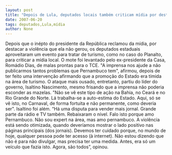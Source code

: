 ```yaml
---
layout: post
title: "Depois de Lula, deputados locais também criticam mídia por destacar violência"
date: 2007-06-20
tags: deputados,Lula,mídia
author: None
---
```

Depois que o in&eacute;pto do presidente da Rep&uacute;blica reclamou da m&iacute;dia, por destacar a viol&ecirc;ncia que ela n&atilde;o gerou, os deputados estaduais aproveitaram um evento para tratar de turismo, como no caso do Planalto, para criticar a m&iacute;dia local.
O mote foi levantado pelo ex-presidente da Casa, Rom&aacute;dio Dias, de malas prontas para o TCE. &quot;A imprensa nos ajude a n&atilde;o publicarmos tantos problemas que Pernambuco tem&quot;, afirmou, depois de ter feito uma interven&ccedil;&atilde;o afirmando que a promo&ccedil;&atilde;o do Estado era t&iacute;mida na &aacute;rea de turismo.
O ataque mais ousado, entretanto, partiu do l&iacute;der do governo, Isaltino Nascimento, mesmo frisando que a imprensa n&atilde;o poderia esconder as mazelas. &quot;N&atilde;o se v&ecirc; este tipo de a&ccedil;&atilde;o na Bahia, no Cear&aacute; e no Rio Grande do Norte. L&aacute; trabalha-se a auto-estima do Estado. Aqui, s&oacute; se v&ecirc; isto, no Carnaval, de forma fortuita e n&atilde;o permanente, como deveria ser&quot;.
Isaltino foi al&eacute;m. &ldquo;H&aacute; uma disputa para vender mais jornal. Grande parte da r&aacute;dio e TV tamb&eacute;m. Rebaixaram o n&iacute;vel. Falo isto porque amo Pernambuco. N&atilde;o sou expert na &aacute;rea, mas amo pernambuco. A viol&ecirc;ncia est&aacute; sendo otimizada, quando dever&iacute;amos mostrar o lado positivo nas p&aacute;ginas principais (dos jornais). Devemos ter cuidado porque, no mundo de hoje, qualquer pessoa pode ter acesso (&agrave; internet). N&atilde;o estou dizendo que n&atilde;o &eacute; para n&atilde;o divulgar, mas precisa ter uma medida. Antes, era s&oacute; um ve&iacute;culo que fazia isto. Agora, s&atilde;o todos&rdquo;, opinou.
&nbsp; 